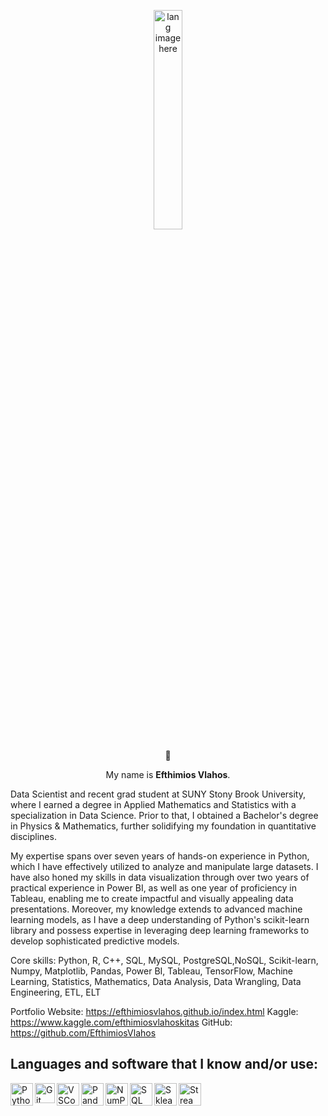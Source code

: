 <p align="center"><img width="30%" src="https://github.com/alansmathew/alansmathew/raw/master/lang.gif" alt="lang image here" /></p>

<p align="center"> 👋 </p>
<p align='center'>
  My name is <b>Efthimios Vlahos</b>.<br/>

Data Scientist and recent grad student at SUNY Stony Brook University, where I earned a degree in Applied Mathematics and Statistics with a specialization in Data Science. Prior to that, I obtained a Bachelor's degree in Physics & Mathematics, further solidifying my foundation in quantitative disciplines.

My expertise spans over seven years of hands-on experience in Python, which I have effectively utilized to analyze and manipulate large datasets. I have also honed my skills in data visualization through over two years of practical experience in Power BI, as well as one year of proficiency in Tableau, enabling me to create impactful and visually appealing data presentations. Moreover, my knowledge extends to advanced machine learning models, as I have a deep understanding of Python's scikit-learn library and possess expertise in leveraging deep learning frameworks to develop sophisticated predictive models.

Core skills:
Python, R, C++, SQL, MySQL, PostgreSQL,NoSQL, Scikit-learn, Numpy, Matplotlib, Pandas, Power BI, Tableau, TensorFlow, Machine Learning, Statistics, Mathematics, Data Analysis, Data Wrangling, Data Engineering, ETL, ELT

Portfolio Website: https://efthimiosvlahos.github.io/index.html
Kaggle: https://www.kaggle.com/efthimiosvlahoskitas
GitHub: https://github.com/EfthimiosVlahos

## Languages and software that I know and/or use:

<img align = 'left' alt = 'Python' width='36px' src="https://user-images.githubusercontent.com/55111154/100546857-8ba9c700-3289-11eb-9627-ae469441946b.png"/>

<img align="left" alt="Git" width="32px" src= "https://user-images.githubusercontent.com/55111154/100549956-74280980-329c-11eb-8b47-62b3ea97e5ca.png"/>

<img align="left" alt="VSCode" width="36px" src= "https://user-images.githubusercontent.com/55111154/100549504-41304680-3299-11eb-811c-570aae79deba.png"/>

<img align="left" alt="Pandas" width="36px" src= "https://encrypted-tbn0.gstatic.com/images?q=tbn:ANd9GcQj7YWmxNmbuzSB7RyPFlM99xnJMAre6eEj1OhL9EYo&s"/>

<img align="left" alt="NumPy" width="36px" src= "https://user-images.githubusercontent.com/67586773/105040771-43887300-5a88-11eb-9f01-bee100b9ef22.png"/>

<img align="left" alt="SQL" width="36px" src= "https://www.freeiconspng.com/thumbs/sql-server-icon-png/sql-server-icon-png-29.png"/>

<img align="left" alt="Sklearn" width="36px" src= "https://e7.pngegg.com/pngimages/309/384/png-clipart-scikit-learn-python-computer-icons-scikit-machine-learning-learning-text-orange-thumbnail.png"/>

<img align="left" alt="Streamlit" width="36px" src= "https://user-images.githubusercontent.com/88608935/187243256-b5b07944-acca-44e4-b1f5-e78e1d0d9376.png"/>



<br/>
<br/>
<br/>

  
</p>


<!---
EfthimiosVlahos/EfthimiosVlahos is a ✨ special ✨ repository because its `README.md` (this file) appears on your GitHub profile.
You can click the Preview link to take a look at your changes.
--->
